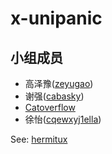 # x-unipanic

## 小组成员

- 高泽豫([zeyugao](https://github.com/zeyugao))
- 谢强([cabasky](https://github.com/cabasky))
- [Catoverflow](https://github.com/Catoverflow)
- 徐怡([cqewxyj1ella](https://github.com/cqewxyj1ella))

See: [hermitux](https://github.com/zeyugao/hermitux)
